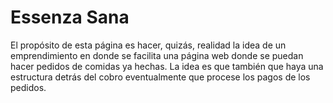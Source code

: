 # Essenza Sana

El propósito de esta página es hacer, quizás, realidad la idea de un emprendimiento en donde se facilita una página web donde se puedan hacer pedidos de comidas ya hechas. La idea es que también que haya una estructura detrás del cobro eventualmente que procese los pagos de los pedidos. 
